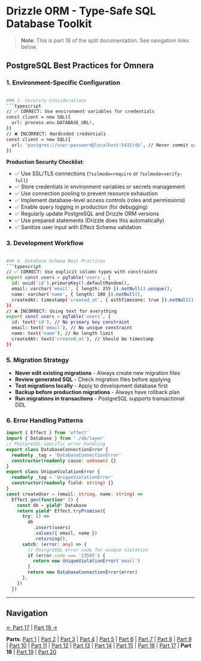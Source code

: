 # Drizzle ORM - Type-Safe SQL Database Toolkit

> **Note**: This is part 18 of the split documentation. See navigation links below.


## PostgreSQL Best Practices for Omnera

### 1. Environment-Specific Configuration
```bash

### 2. Security Considerations
```typescript
// ✅ CORRECT: Use environment variables for credentials
const client = new SQL({
  url: process.env.DATABASE_URL!,
})
// ❌ INCORRECT: Hardcoded credentials
const client = new SQL({
  url: 'postgres://user:password@localhost:5432/db', // Never commit credentials
})
```
**Production Security Checklist**:
- ✅ Use SSL/TLS connections (`?sslmode=require` or `?sslmode=verify-full`)
- ✅ Store credentials in environment variables or secrets management
- ✅ Use connection pooling to prevent resource exhaustion
- ✅ Implement database-level access controls (roles and permissions)
- ✅ Enable query logging in production (for debugging)
- ✅ Regularly update PostgreSQL and Drizzle ORM versions
- ✅ Use prepared statements (Drizzle does this automatically)
- ✅ Sanitize user input with Effect Schema validation

### 3. Development Workflow
```bash

### 4. Database Schema Best Practices
```typescript
// ✅ CORRECT: Use explicit column types with constraints
export const users = pgTable('users', {
  id: uuid('id').primaryKey().defaultRandom(),
  email: varchar('email', { length: 255 }).notNull().unique(),
  name: varchar('name', { length: 100 }).notNull(),
  createdAt: timestamp('created_at', { withTimezone: true }).notNull().defaultNow(),
})
// ❌ INCORRECT: Using text for everything
export const users = pgTable('users', {
  id: text('id'), // No primary key constraint
  email: text('email'), // No unique constraint
  name: text('name'), // No length limit
  createdAt: text('created_at'), // Should be timestamp
})
```

### 5. Migration Strategy
- **Never edit existing migrations** - Always create new migration files
- **Review generated SQL** - Check migration files before applying
- **Test migrations locally** - Apply to development database first
- **Backup before production migrations** - Always have rollback plan
- **Run migrations in transactions** - PostgreSQL supports transactional DDL

### 6. Error Handling Patterns
```typescript
import { Effect } from 'effect'
import { Database } from './db/layer'
// PostgreSQL-specific error handling
export class DatabaseConnectionError {
  readonly _tag = 'DatabaseConnectionError'
  constructor(readonly cause: unknown) {}
}
export class UniqueViolationError {
  readonly _tag = 'UniqueViolationError'
  constructor(readonly field: string) {}
}
const createUser = (email: string, name: string) =>
  Effect.gen(function* () {
    const db = yield* Database
    return yield* Effect.tryPromise({
      try: () =>
        db
          .insert(users)
          .values({ email, name })
          .returning(),
      catch: (error: any) => {
        // PostgreSQL error code for unique violation
        if (error.code === '23505') {
          return new UniqueViolationError('email')
        }
        return new DatabaseConnectionError(error)
      },
    })
  })
```
---


## Navigation

[← Part 17](./17-drizzle-studio.md) | [Part 19 →](./19-references.md)


**Parts**: [Part 1](./01-start.md) | [Part 2](./02-overview.md) | [Part 3](./03-why-drizzle-orm-for-omnera.md) | [Part 4](./04-installation.md) | [Part 5](./05-integration-with-omnera-stack.md) | [Part 6](./06-database-setup.md) | [Part 7](./07-schema-definition.md) | [Part 8](./08-query-api.md) | [Part 9](./09-transactions.md) | [Part 10](./10-effect-integration-patterns.md) | [Part 11](./11-migrations-with-drizzle-kit.md) | [Part 12](./12-best-practices.md) | [Part 13](./13-common-patterns.md) | [Part 14](./14-integration-with-better-auth-postgresql.md) | [Part 15](./15-performance-considerations.md) | [Part 16](./16-common-pitfalls-to-avoid.md) | [Part 17](./17-drizzle-studio.md) | **Part 18** | [Part 19](./19-references.md) | [Part 20](./20-summary.md)